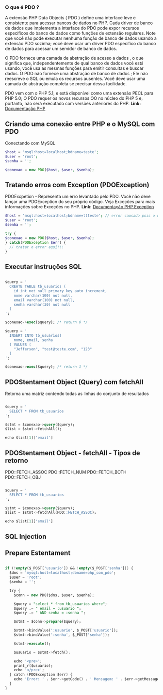 ### O que é PDO ?

A extensão PHP Data Objects ( PDO ) define uma interface leve e consistente para acessar bancos de dados no PHP. Cada driver de banco de dados que implementa a interface do PDO pode expor recursos específicos do banco de dados como funções de extensão regulares. Note que você não pode executar nenhuma função de banco de dados usando a extensão PDO sozinha; você deve usar um driver PDO específico do banco de dados para acessar um servidor de banco de dados.

O PDO fornece uma camada de abstração de acesso a dados , o que significa que, independentemente de qual banco de dados você está usando, você usa as mesmas funções para emitir consultas e buscar dados. O PDO não fornece uma abstração de banco de dados ; Ele não reescreve o SQL ou emula os recursos ausentes. Você deve usar uma camada de abstração completa se precisar dessa facilidade.

PDO vem com o PHP 5.1, e está disponível como uma extensão PECL para PHP 5.0; O PDO requer os novos recursos OO no núcleo do PHP 5 e, portanto, não será executado com versões anteriores do PHP.
**Link:** [Documentação PHP](https://www.php.net/manual/pt_BR/intro.pdo.php)

## Criando uma conexão entre PHP e o MySQL com PDO

Conectando com MySQL

```php
$host = 'msql:host=localhost;bdname=teste';
$user = 'root';
$senha = '';

$conexao = new PDO($host, $user, $senha);

```

## Tratando erros com Exception (PDOException)

PDOExcpetion - Representa um erro levantado pelo PDO. Você não deve lançar uma PDOException do seu próprio código. Veja Exceções para mais informações sobre Exceções no PHP.
**Link:** [Documentação PHP Exception](https://www.php.net/manual/pt_BR/class.pdoexception.php)

```php
$host = 'msql:host=localhost;bdname=ttteste'; // error causado pois o nome do banco de dados esta errado
$user = 'root';
$senha = '';

try {
$conexao = new PDO($host, $user, $senha);
} catch(PDOException $err) {
  // tratar o error aqui!!!
}
```

## Executar instruções SQL

```sql

$query = '
  CREATE TABLE tb_usuarios (
    id int not null primary key auto_increment,
    nome varchar(100) not null,
    email varchar(100) not null,
    senha varchar(30) not null
  )
';

$conexao->exec($query); /* return 0 */

$query = '
  INSERT INTO tb_usuarios(
    nome, email, senha
  ) VALUES (
    "Jefferson", "test@teste.com", "123"
  )
';

$conexao->exec($query); /* return 1 */
```

## PDOStentament Object (Query) com fetchAll

Retorna uma matriz contendo todas as linhas do conjunto de resultados

```sql

$query = '
  SELECT * FROM tb_usuarios
';

$stmt = $conexao->query($query);
$list = $stmt->fetchAll();

echo $list[1]['email']
```

## PDOStentament Object - fetchAll - Tipos de retorno

PDO::FETCH_ASSOC
PDO::FETCH_NUM
PDO::FETCH_BOTH
PDO::FETCH_OBJ

```sql

$query = '
  SELECT * FROM tb_usuarios
';

$stmt = $conexao->query($query);
$list = $stmt->fetchAll(PDO::FETCH_ASSOC);

echo $list[1]['email']
```

## SQL Injection

## Prepare Estentament

```sql

if (!empty($_POST['usuario']) && !empty($_POST['senha'])) {
  $dns = 'mysql:host=localhost;dbname=php_com_pdo';
  $user = 'root';
  $senha = '';

  try {
    $conn = new PDO($dns, $user, $senha);

    $query = "select * from tb_usuarios where";
    $query .= " email = :usuario ";
    $query .= " AND senha = :senha ";

    $stmt = $conn->prepare($query);

    $stmt->bindValue(':usuario', $_POST['usuario']);
    $stmt->bindValue(':senha', $_POST['senha']);

    $stmt->execute();

    $usuario = $stmt->fetch();

    echo '<pre>';
    print_r($usuario);
    echo '</pre>';
  } catch (PDOException $err) {
    echo 'Error: ' . $err->getCode() . ' Mensagem: ' . $err->getMessage();
  }
}
```
